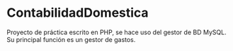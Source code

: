# ContabilidadDomestica
Proyecto de práctica escrito en PHP, se hace uso del gestor de BD MySQL. Su principal función es un gestor de gastos.
